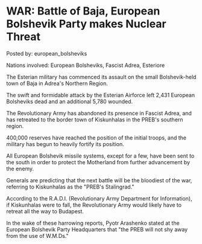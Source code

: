 # WAR: Battle of Baja, European Bolshevik Party makes Nuclear Threat

Posted by: european_bolsheviks

Nations involved: European Bolsheviks, Fascist Adrea, Esteriore

The Esterian military has commenced its assault on the small Bolshevik-held town of Baja in Adrea's Northern Region. 
 
The swift and formidable attack by the Esterian Airforce left 2,431 European Bolsheviks dead and an additional 5,780 wounded. 

The Revolutionary Army has abandoned its presence in Fascist Adrea, and has retreated to the border town of Kiskunhalas in the PREB's southern region. 

400,000 reserves have reached the position of the initial troops, and the military has begun to heavily fortify its position. 

All European Bolshevik missile systems, except for a few, have been sent to the south in order to protect the Motherland from further advancement by the enemy. 

Generals are predicting that the next battle will be the bloodiest of the war, referring to Kiskunhalas as the "PREB's Stalingrad." 

According to the R.A.D.I. (Revolutionary Army Department for Information), if Kiskunhalas were to fall, the Revolutionary Army would likely have to retreat all the way to Budapest.

In the wake of these harrowing reports, Pyotr Arashenko stated at the European Bolshevik Party Headquarters that "the PREB will not shy away from the use of W.M.Ds." 